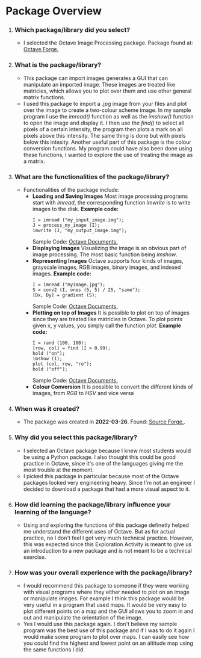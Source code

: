 # Package Overview

1. ### **Which package/library did you select?**
	- I selected the Octave Image Processing package. Package found at: [Octave Forge.](https://octave.sourceforge.io/image/ "Image Processing Package found in The Octave Forge")

2. ### **What is the package/library?**
	- This package can import images generates a GUI that can manipulate an imported image. These images are treated like matricies, which allows you to plot over them and use other general matrix functions.
	- I used this package to import a .jpg image from your files and plot over the image to create a two-colour scheme image. In my sample program I use the *imread()* function as well as the *imshow()* function to open the image and display it. I then use the *find()* to select all pixels of a certain intensity, the program then plots a mark on all pixels above this intensity. The same thing is done but with pixels below this intesity. Another useful part of this package is the colour conversion functions. My program could have also been done using these functions, I wanted to explore the use of treating the image as a matrix.

3. ### **What are the functionalities of the package/library?**
	- Functionalities of the package include:
		- **Loading and Saving Images**
			Most image processing programs start with *imread*, the corresponding function *imwrite* is to write images to the disk.
			**Example code:**
			```
			I = imread ("my_input_image.img");
			J = process_my_image (I);
			imwrite (J, "my_output_image.img");
			```
			Sample Code: [Octave Documents.](https://docs.octave.org/latest/Image-Processing.html "The Octave Documentation for Image Processing Package")
		- **Displaying Images**
			Visualizing the image is an obvious part of image processing. The most basic function being *imshow*.
		- **Representing Images**
			Octave supports four kinds of images, grayscale images, RGB images, binary images, and indexed images.
			**Example code:**
			```
			I = imread ("myimage.jpg");
			S = conv2 (I, ones (5, 5) / 25, "same");
			[Dx, Dy] = gradient (S);
			```
			Sample Code: [Octave Documents.](https://docs.octave.org/latest/Image-Processing.html "The Octave Documentation for Image Processing Package")
		- **Plotting on top of Images**
			It is possible to plot on top of images since they are treated like matricies in Octave. To plot points given x, y values, you simply call the function *plot*.
			**Example code:**
			```
			I = rand (100, 100);
			[row, col] = find (I > 0.99);
			hold ("on");
			imshow (I);
			plot (col, row, "ro");
			hold ("off");
			```
			Sample Code: [Octave Documents.](https://docs.octave.org/latest/Image-Processing.html "The Octave Documentation for Image Processing Package")
		- **Colour Conversion**
			It is possible to convert the different kinds of images, from *RGB* to *HSV* and vice versa
			

4. ### **When was it created?**
	- The package was created in **2022-03-26**. Found: [Source Forge.](https://sourceforge.net/projects/octave/files/Octave%20Forge%20Packages/Individual%20Package%20Releases/ "The release of every package in Octave").

5. ### **Why did you select this package/library?**
	- I selected an Octave package because I knew most students would be using a Python package. I also thought this could be good practice in Octave, since it's one of the languages giving me the most trouble at the moment.
	- I picked this package in particular because most of the Octave packages looked very engineering heavy. Since I'm not an engineer I decided to download a package that had a more visual aspect to it.

6. ### **How did learning the package/library influence your learning of the language?** 
	- Using and exploring the functions of this package definetly helped me understand the different uses of Octave. But as for actual practice, no I don't feel I got very much technical practice. However, this was expected since this Exploration Activity is meant to give us an introduction to a new package and is not meant to be a technical exercise.

7. ### **How was your overall experience with the package/library?**
	- I would recommend this package to someone if they were working with visual programs where they either needed to plot on an image or manipulate images. For example I think this package would be very useful in a program that used maps. It would be very easy to plot different points on a map and the GUI allows you to zoom in and out and manipulate the orientation of the image.
	- Yes I would use this package again. I don't believe my sample program was the best use of this package and if I was to do it again I would make some program to plot over maps. I can easily see how you could find the highest and lowest point on an altitude map using the same functions I did.
